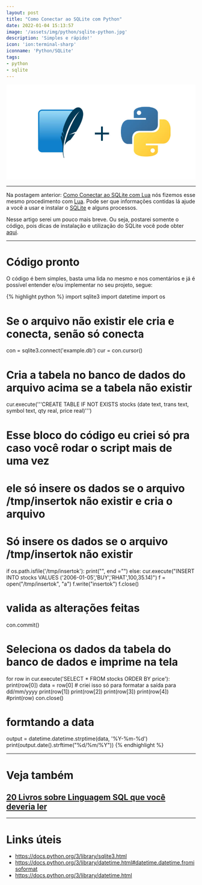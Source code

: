 ```yaml
---
layout: post
title: "Como Conectar ao SQLite com Python"
date: 2022-01-04 15:13:57
image: '/assets/img/python/sqlite-python.jpg'
description: 'Simples e rápido!'
icon: 'ion:terminal-sharp'
iconname: 'Python/SQLite'
tags:
- python
- sqlite
---
```


![Como Conectar ao SQLite com Python](/assets/img/python/sqlite-python.jpg)

---

Na postagem anterior: [Como Conectar ao SQLite com Lua](https://terminalroot.com.br/2022/01/como-conectar-ao-sqlite-com-lua.html) nós fizemos esse mesmo procedimento com [Lua](https://terminalroot.com.br/lua). Pode ser que informações contidas lá ajude a você a usar e instalar o [SQLite](https://terminalroot.com.br/2021/02/como-utilizar-o-sqlite.html) e alguns processos.

Nesse artigo serei um pouco mais breve. Ou seja, postarei somente o código, pois dicas de instalação e utilização do SQLite você pode obter [aqui](https://terminalroot.com.br/2021/02/como-utilizar-o-sqlite.html).

---

# Código pronto
O código é bem simples, basta uma lida no mesmo e nos comentários e já é possível entender e/ou implementar no seu projeto, segue:

{% highlight python %}
import sqlite3
import datetime
import os

# Se o arquivo não existir ele cria e conecta, senão só conecta
con = sqlite3.connect('example.db')
cur = con.cursor()

# Cria a tabela no banco de dados do arquivo acima se a tabela não existir
cur.execute('''CREATE TABLE IF NOT EXISTS stocks
               (date text, trans text, symbol text, qty real, price real)''')

# Esse bloco do código eu criei só pra caso você rodar o script mais de uma vez
# ele só insere os dados se o arquivo /tmp/insertok não existir e cria o arquivo
# Só insere os dados se o arquivo /tmp/insertok não existir 
if os.path.isfile('/tmp/insertok'):
    print("", end ="")
else:
    cur.execute("INSERT INTO stocks VALUES ('2006-01-05','BUY','RHAT',100,35.14)")
    f = open("/tmp/insertok", "a")
    f.write("insertok")
    f.close()

# valida as alterações feitas
con.commit()

# Seleciona os dados da tabela do banco de dados e imprime na tela
for row in cur.execute('SELECT * FROM stocks ORDER BY price'):
    print(row[0])
    data = row[0] # criei isso só para formatar a saída para dd/mm/yyyy
    print(row[1])
    print(row[2])
    print(row[3])
    print(row[4])
    #print(row)
con.close()

# formtando a data
output = datetime.datetime.strptime(data, '%Y-%m-%d')
print(output.date().strftime("%d/%m/%Y"))
{% endhighlight %}

---

# Veja também 
## [20 Livros sobre Linguagem SQL que você deveria ler](https://terminalroot.com.br/2023/05/20-livros-sobre-linguagem-sql-que-voce-deveria-ler.html)

---

# Links úteis
+ <https://docs.python.org/3/library/sqlite3.html>
+ <https://docs.python.org/3/library/datetime.html#datetime.datetime.fromisoformat>
+ <https://docs.python.org/3/library/datetime.html>



